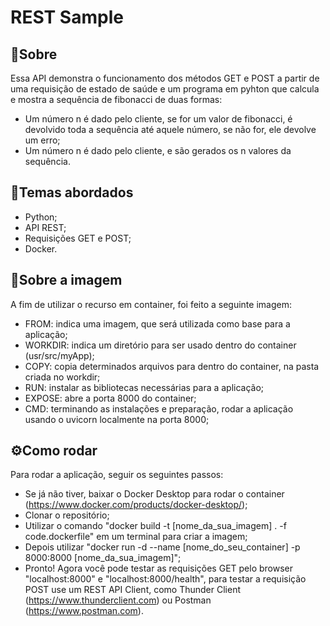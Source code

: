 # REST Sample
## 🤔Sobre
Essa API demonstra o funcionamento dos métodos GET e POST a partir de uma requisição de estado de saúde e um programa em pyhton que calcula e mostra a sequência de fibonacci de duas formas:
- Um número n é dado pelo cliente, se for um valor de fibonacci, é devolvido toda a sequência até aquele número, se não for, ele devolve um erro;
- Um número n é dado pelo cliente, e são gerados os n valores da sequência.

## 📑Temas abordados
- Python;
- API REST;
- Requisições GET e POST;
- Docker.

##  🔎Sobre a imagem
A fim de utilizar o recurso em container, foi feito a seguinte imagem:
- FROM: indica uma imagem, que será utilizada como base para a aplicação;
- WORKDIR: indica um diretório para ser usado dentro do container (usr/src/myApp);
- COPY: copia determinados arquivos para dentro do container, na pasta criada no workdir;
- RUN: instalar as bibliotecas necessárias para a aplicação;
- EXPOSE: abre a porta 8000 do container;
- CMD: terminando as instalações e preparação, rodar a aplicação usando o uvicorn localmente na porta 8000;

## ⚙️Como rodar
Para rodar a aplicação, seguir os seguintes passos:
- Se já não tiver, baixar o Docker Desktop para rodar o container (https://www.docker.com/products/docker-desktop/);
- Clonar o repositório;
- Utilizar o comando "docker build -t [nome_da_sua_imagem] . -f code.dockerfile" em um terminal para criar a imagem;
- Depois utilizar "docker run -d --name [nome_do_seu_container] -p 8000:8000 [nome_da_sua_imagem]";
- Pronto! Agora você pode testar as requisições GET pelo browser "localhost:8000" e "localhost:8000/health", para testar a requisição POST use um REST API Client, como Thunder Client (https://www.thunderclient.com) ou Postman (https://www.postman.com).
